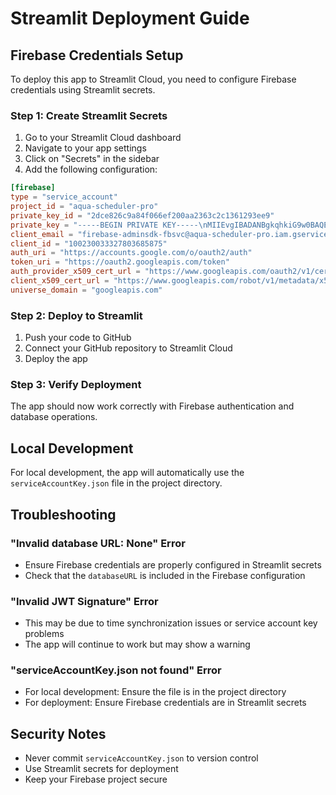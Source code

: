 # Streamlit Deployment Guide

## Firebase Credentials Setup

To deploy this app to Streamlit Cloud, you need to configure Firebase credentials using Streamlit secrets.

### Step 1: Create Streamlit Secrets

1. Go to your Streamlit Cloud dashboard
2. Navigate to your app settings
3. Click on "Secrets" in the sidebar
4. Add the following configuration:

```toml
[firebase]
type = "service_account"
project_id = "aqua-scheduler-pro"
private_key_id = "2dce826c9a84f066ef200aa2363c2c1361293ee9"
private_key = "-----BEGIN PRIVATE KEY-----\nMIIEvgIBADANBgkqhkiG9w0BAQEFAASCBKgwggSkAgEAAoIBAQC0S/824emRb5is\nlfkUQe8+lNUitVGU+VQiR/Z4QgXg/qYRNS4eIUl0VC3nuvlphiGAy87BP89SqNNS\nubZ+faVD0czwoozx7OGoPFY4nKy56peLnz0KxvctsTiLZMkfWYaGpWzP7HLxGYC/\n5bAdErBZeUN4djtXrUh3Cc3P9NKDR3r4+xisK8XipARaiRKlQae4+L4V2tx4c8eo\nm2JEqPBwJDM9Btffyv4uHj1qUGSvD3sq5mu1R6NntgQtNjGYLwe2uDqvInbjZG64\n/3J5HBZ/NViCuTWkh3Y3rT2OIscqNQsF4eMHvRLAwgYDQFFLc6dJoseEjnbf200X\nw82uKJzXAgMBAAECggEADsrhcJ5ObIlMbHSNkBTszSSm7AcWX3OpbHqdBTbdhp0+\nANFtLDms7idt8MJNblP78bZHC2Hx36VMWVA1YeFrKspO1ztu9vZpeUUiCdkI7uQJ\ndQImnvi+FPiiXAVz3ueYevmdmN2cfJ2MC7KLpYcAAwdI+twweDwWYvXh9frvPqf+\nTSZaQ0NQOvxYKTX2VMxea0GdLgWjd+Q+5BCqIGpch0aLK+xT3qNRXo9ipy2atWbN\nYwfjbu+jraOBPegxGflkrLnZrbsi1NYvfFsrTFo5clr0eobrBcZbjVZ5kQ/Zn0HX\nE+yJ9BqMwnRqrvz5iwOWrh94nHBCMX2xjXNvmlkS4QKBgQDr/iiZD/9fEVWnxksJ\nTejBbNacgNMreYJqlrSZqnVkWMAVgvjY9LoNFyL/5/ACkwL9/q5ISOl9hIiwZar0\n+d00BxOToTAOk2R0z9ADJnrMhdd//KAmwyiGEiVpxpXTsNzAiIiIzmpKtpPWP6u2\nw02nTKDmPQ4EIfvTs79ksCNm0QKBgQDDlQxTQXLXWpYmnDwnZQaSPFM+f7WWjAaD\nST7mo/xepBNlQz5UebKHyCaOLoXPbBrUZw1o8Uq9zFzxcd9dFKevTmXuQGwq5Yrv\nXP1dihIuqnUWZOUKqF0Eoiw61HsQjwh699IZA9VJlj2/n2m6q1N7dIyg9lUj9XB+\nJRO88HeDJwKBgQCoVddntz2V9qt+zbdgn65Tqus7H7mB3V7l4TJaGnk6ZwQ9U/tl\n5st/4u0YVb2iWHNd8nknHrtOyWcnTJ4xuLnNDu8r82JwQzr5B/N9C8m0chRSO0WR\n4MvbNr5xQTJGmnYc8EdULskrGilCPpCiAZY2rDZphUumLweO7zyq+emGwQKBgHzU\nk9JLsqW6/pzUGRy3wVLyx9rbHiZhZwLCbDA/OCObq3l1SsIWDpnVaK5VCTjTcehh\ngdCaOS8c0bGVEZBST5h3fF1tptxWN7AA9QGPz30TdLn/WaTMwtnjPEGsPoPaFvqN\nU/59UNOv3eeBMrVfBmCEigFuV/ckf1E0Dv4HqO//AoGBAIeu6E9K+5tSzQfPmhUa\nw6zI5nE70GKP0WSgzNx+7se+uIpXFG3UZOFGixvkEZaWnvza66Fd2VuiDiyUS1Ok\nqSayYKGUg1DVPbaph38Bk9fiKJvkoTGRjQIUHQb5YEfAcUDX8BFpRCHUSx4uwMix\nv/yUC3LBKlwR2TUyBQ67TaZc\n-----END PRIVATE KEY-----\n"
client_email = "firebase-adminsdk-fbsvc@aqua-scheduler-pro.iam.gserviceaccount.com"
client_id = "100230033327803685875"
auth_uri = "https://accounts.google.com/o/oauth2/auth"
token_uri = "https://oauth2.googleapis.com/token"
auth_provider_x509_cert_url = "https://www.googleapis.com/oauth2/v1/certs"
client_x509_cert_url = "https://www.googleapis.com/robot/v1/metadata/x509/firebase-adminsdk-fbsvc%40aqua-scheduler-pro.iam.gserviceaccount.com"
universe_domain = "googleapis.com"
```

### Step 2: Deploy to Streamlit

1. Push your code to GitHub
2. Connect your GitHub repository to Streamlit Cloud
3. Deploy the app

### Step 3: Verify Deployment

The app should now work correctly with Firebase authentication and database operations.

## Local Development

For local development, the app will automatically use the `serviceAccountKey.json` file in the project directory.

## Troubleshooting

### "Invalid database URL: None" Error
- Ensure Firebase credentials are properly configured in Streamlit secrets
- Check that the `databaseURL` is included in the Firebase configuration

### "Invalid JWT Signature" Error
- This may be due to time synchronization issues or service account key problems
- The app will continue to work but may show a warning

### "serviceAccountKey.json not found" Error
- For local development: Ensure the file is in the project directory
- For deployment: Ensure Firebase credentials are in Streamlit secrets

## Security Notes

- Never commit `serviceAccountKey.json` to version control
- Use Streamlit secrets for deployment
- Keep your Firebase project secure
